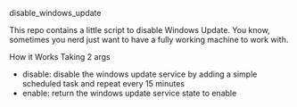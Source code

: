 disable_windows_update

This repo contains a little script to disable Windows Update.
You know, sometimes you nerd just want to have a fully working machine to work with.

How it Works
Taking 2 args 
- disable: disable the windows update service by adding a simple scheduled task and repeat every 15 minutes
- enable: return the windows update service state to enable